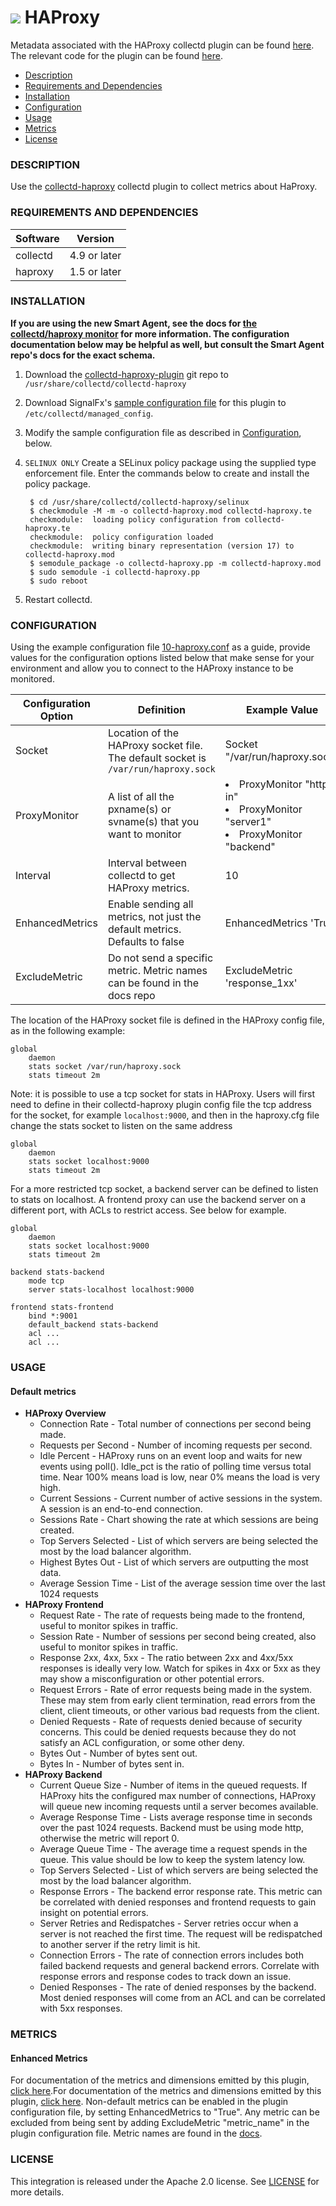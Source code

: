 # ![](https://github.com/signalfx/integrations/blob/master/collectd-haproxy/img/integrations_haproxy.png) HAProxy

Metadata associated with the HAProxy collectd plugin can be found [here](https://github.com/signalfx/integrations/tree/release/collectd-haproxy). The relevant code for the plugin can be found [here](https://github.com/signalfx/collectd-haproxy).

- [Description](#description)
- [Requirements and Dependencies](#requirements-and-dependencies)
- [Installation](#installation)
- [Configuration](#configuration)
- [Usage](#usage)
- [Metrics](#metrics)
- [License](#license)

### DESCRIPTION

Use the <a target="_blank" href="https://github.com/signalfx/collectd-haproxy">collectd-haproxy</a> collectd plugin to collect metrics about HaProxy.

### REQUIREMENTS AND DEPENDENCIES

| Software  | Version        |
|-----------|----------------|
| collectd  |  4.9 or later  |
| haproxy  | 1.5 or later |

### INSTALLATION

**If you are using the new Smart Agent, see the docs for [the collectd/haproxy
monitor](https://github.com/signalfx/signalfx-agent/tree/master/docs/monitors/collectd-haproxy.md)
for more information.  The configuration documentation below may be helpful as
well, but consult the Smart Agent repo's docs for the exact schema.**


1. Download the <a target="_blank" href="https://github.com/signalfx/collectd-haproxy">collectd-haproxy-plugin</a> git repo to `/usr/share/collectd/collectd-haproxy`
2. Download SignalFx's <a target="_blank" href="https://github.com/signalfx/integrations/tree/master/collectd-haproxy/10-haproxy.conf">sample configuration file</a> for this plugin to `/etc/collectd/managed_config`.
3. Modify the sample configuration file as described in [Configuration](#configuration), below.
4. `SELINUX ONLY` Create a SELinux policy package using the supplied type enforcement file.  Enter the commands below to create and install the policy package.

        $ cd /usr/share/collectd/collectd-haproxy/selinux
        $ checkmodule -M -m -o collectd-haproxy.mod collectd-haproxy.te
        checkmodule:  loading policy configuration from collectd-haproxy.te
        checkmodule:  policy configuration loaded
        checkmodule:  writing binary representation (version 17) to collectd-haproxy.mod
        $ semodule_package -o collectd-haproxy.pp -m collectd-haproxy.mod
        $ sudo semodule -i collectd-haproxy.pp
        $ sudo reboot

5. Restart collectd.


### CONFIGURATION

Using the example configuration file <a target="_blank" href="https://github.com/signalfx/integrations/tree/master/collectd-haproxy/10-haproxy.conf">10-haproxy.conf</a> as a guide, provide values for the configuration options listed below that make sense for your environment and allow you to connect to the HAProxy instance to be monitored.

| Configuration Option | Definition | Example Value |
| ---------------------|------------|---------------|
| Socket | Location of the HAProxy socket file. The default socket is `/var/run/haproxy.sock` | Socket "/var/run/haproxy.sock" |
| ProxyMonitor | A list of all the pxname(s) or svname(s) that you want to monitor | <ui><li>ProxyMonitor "http-in"</li><li>ProxyMonitor "server1"</li><li>ProxyMonitor "backend"</li></ui> |
| Interval | Interval between collectd to get HAProxy metrics. | 10 |
| EnhancedMetrics | Enable sending all metrics, not just the default metrics. Defaults to false| EnhancedMetrics 'True' |
| ExcludeMetric | Do not send a specific metric. Metric names can be found in the docs repo | ExcludeMetric 'response_1xx' |

The location of the HAProxy socket file is defined in the HAProxy config file, as in the following example:

```
global
    daemon
    stats socket /var/run/haproxy.sock
    stats timeout 2m
```

Note: it is possible to use a tcp socket for stats in HAProxy. Users will first need to define in their collectd-haproxy plugin config file the tcp address for the socket, for example `localhost:9000`, and then in the haproxy.cfg file change the stats socket to listen on the same address
```
global
    daemon
    stats socket localhost:9000
    stats timeout 2m
```

For a more restricted tcp socket, a backend server can be defined to listen to stats on localhost. A frontend proxy can use the backend server on a different port, with ACLs to restrict access. See below for example.

```
global
    daemon
    stats socket localhost:9000
    stats timeout 2m

backend stats-backend
    mode tcp
    server stats-localhost localhost:9000

frontend stats-frontend
    bind *:9001
    default_backend stats-backend
    acl ...
    acl ...
```

### USAGE
#### Default metrics
- **HAProxy Overview**
    - Connection Rate - Total number of connections per second being made.
    - Requests per Second - Number of incoming requests per second.
    - Idle Percent - HAProxy runs on an event loop and waits for new events using poll(). Idle_pct is the ratio of polling time versus total time. Near 100% means load is low, near 0% means the load is very high.
    - Current Sessions - Current number of active sessions in the system. A session is an end-to-end connection.
    - Sessions Rate - Chart showing the rate at which sessions are being created.
    - Top Servers Selected - List of which servers are being selected the most by the load balancer algorithm.
    - Highest Bytes Out - List of which servers are outputting the most data.
    - Average Session Time - List of the average session time over the last 1024 requests
- **HAProxy Frontend**
    - Request Rate - The rate of requests being made to the frontend, useful to monitor spikes in traffic.
    - Session Rate - Number of sessions per second being created, also useful to monitor spikes in traffic.
    - Response 2xx, 4xx, 5xx - The ratio between 2xx and 4xx/5xx responses is ideally very low. Watch for spikes in 4xx or 5xx as they may show a misconfiguration or other potential errors.
    - Request Errors - Rate of error requests being made in the system. These may stem from early client termination, read errors from the client, client timeouts, or other various bad requests from the client.
    - Denied Requests - Rate of requests denied because of security concerns. This could be denied requests because they do not satisfy an ACL configuration, or some other deny.
    - Bytes Out - Number of bytes sent out.
    - Bytes In - Number of bytes sent in.
- **HAProxy Backend**
    - Current Queue Size - Number of items in the queued requests. If HAProxy hits the configured max number of connections, HAProxy will queue new incoming requests until a server becomes available.
    - Average Response Time - Lists average response time in seconds over the past 1024 requests. Backend must be using mode http, otherwise the metric will report 0.
    - Average Queue Time - The average time a request spends in the queue. This value should be low to keep the system latency low.
    - Top Servers Selected - List of which servers are being selected the most by the load balancer algorithm.
    - Response Errors - The backend error response rate. This metric can be correlated with denied responses and frontend requests to gain insight on potential errors.
    - Server Retries and Redispatches - Server retries occur when a server is not reached the first time. The request will be redispatched to another server if the retry limit is hit.
    - Connection Errors - The rate of connection errors includes both failed backend requests and general backend errors. Correlate with response errors and response codes to track down an issue.
    - Denied Responses - The rate of denied responses by the backend. Most denied responses will come from an ACL and can be correlated with 5xx responses.


### METRICS
#### Enhanced Metrics

For documentation of the metrics and dimensions emitted by this plugin, [click here](./docs).For documentation of the metrics and dimensions emitted by this plugin, [click here](./docs). Non-default metrics can be enabled in the plugin configuration file, by setting EnhancedMetrics to "True". Any metric can be excluded from being sent by adding ExcludeMetric "metric_name" in the plugin configuration file. Metric names are found in the [docs](./docs).


### LICENSE

This integration is released under the Apache 2.0 license. See [LICENSE](./LICENSE) for more details.
